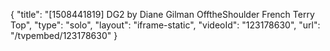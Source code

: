 {
    "title": "[1508441819] DG2 by Diane Gilman OfftheShoulder French Terry Top",
    "type": "solo",
    "layout": "iframe-static",
    "videoId": "123178630",
    "url": "\/tvpembed\/123178630"
}